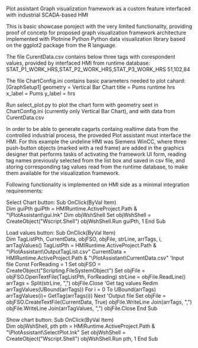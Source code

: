 Plot assistant
Graph visualization framework as a custom feature interfaced with industrial SCADA-based HMI

This is basic showcase poroject with the very limited functionality,
providing proof of concetp for proposed graph visualization framework architecture implemented with Plotnine Python Python data visualization library 
based on the ggplot2 package from the R language.

The file CurentData.csv contains below three tags with corespondent values, provided by interfaced HMI from runtime database:
STAT_P1_WORK_HRS,STAT_P2_WORK_HRS,STAT_P3_WORK_HRS
51,102,84  

The file ChartConfig.ini contains basic parameters needed to plot cahard:
[GraphSetup1]
geometry = Vertical Bar Chart
title = Pums runtime hrs
x_label = Pums
y_label = hrs

Run select_plot.py to plot the chart form with geometry seet in ChartConfig.ini (currently only Vertical Bar Chart),
and with data from CurentData.csv

In order to be able to generate cagarts containg realtime data from the controlled industrial process,
the proveded Plot assistant must interface the HMI.
For this example the undeline HMI was Siemens WinCC, where three push-button objects (marked with a red frame) are added in
the graphics designer that performs tasks of activating the framework UI form, reading tag names previously selected from the list box and saved in csv file,
and storing corresponding tag values read from the runtime database, to make them available for the visualization framework.

Following functionality is implemented on HMI side as a minimal integration requirenments:

Select Chart button:
Sub OnClick(ByVal Item)                    
Dim guiPth
guiPth = HMIRuntime.ActiveProject.Path & "\PlotAssistant\gui.lnk"
Dim objWshShell
Set objWshShell = CreateObject("Wscript.Shell")
objWshShell.Run guiPth, 1
End Sub

Load values button:
Sub OnClick(ByVal Item)                             
Dim TagListPth, CurrentData, objFSO, objFile, strLine, arrTags, i, arrTagValues()
TagListPth = HMIRuntime.ActiveProject.Path & "\PlotAssistant\OutputTagList.csv"
CurrentData = HMIRuntime.ActiveProject.Path & "\PlotAssistant\CurrentData.csv"
'Input file
Const ForReading = 1
Set objFSO = CreateObject("Scripting.FileSystemObject")
Set objFile = objFSO.OpenTextFile(TagListPth, ForReading)
strLine = objFile.ReadLine()
arrTags = Split(strLine, ",")
objFile.Close
'Get tag values
Redim arrTagValues(UBound(arrTags))
For i = 0 To UBound(arrTags)
	 arrTagValues(i)= GetTag(arrTags(i)) 
Next
'Output file
Set objFile = objFSO.CreateTextFile(CurrentData, True)
objFile.WriteLine Join(arrTags, ",")
objFile.WriteLine Join(arrTagValues, ",")
objFile.Close
End Sub

Show chart button:
Sub OnClick(ByVal Item)                              
Dim objWshShell, pth
pth = HMIRuntime.ActiveProject.Path & "\PlotAssistant\SelectPlot.lnk"
Set objWshShell = CreateObject("Wscript.Shell")
objWshShell.Run pth, 1
End Sub


